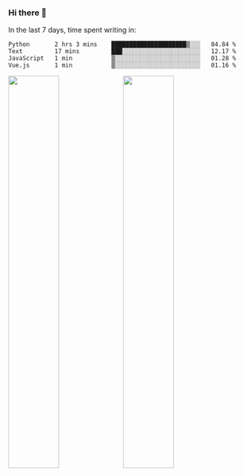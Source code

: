### Hi there 👋

In the last 7 days, time spent writing in:

<!--START_SECTION:waka-->
```text
Python       2 hrs 3 mins    █████████████████████▒░░░   84.84 % 
Text         17 mins         ███░░░░░░░░░░░░░░░░░░░░░░   12.17 % 
JavaScript   1 min           ▒░░░░░░░░░░░░░░░░░░░░░░░░   01.28 % 
Vue.js       1 min           ▒░░░░░░░░░░░░░░░░░░░░░░░░   01.16 % 
```
<!--END_SECTION:waka-->

<img src="https://wakatime.com/share/@jimtje/5d0c92de-08f8-4a72-8f2f-6a9693d1e318.svg" width=45% height=45%> <img src="https://wakatime.com/share/@jimtje/501498ae-bda5-4da7-a89d-b40bcdd5556d.svg" width=45% height=45%>
